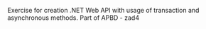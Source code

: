 Exercise for creation .NET Web API with usage of transaction and asynchronous methods.
Part of APBD - zad4
